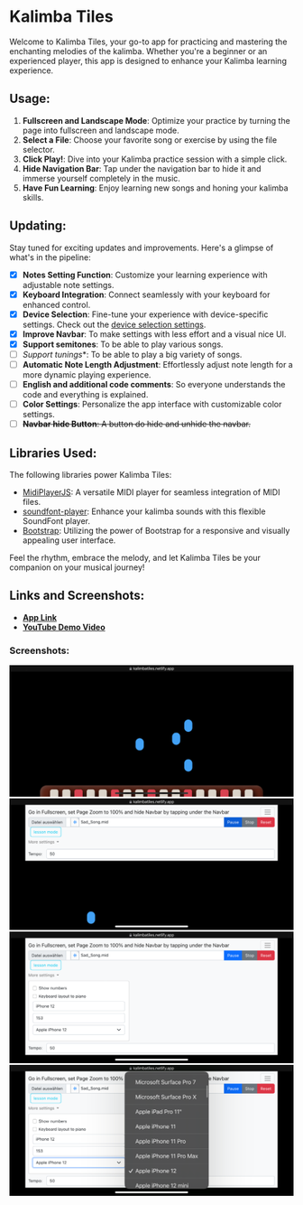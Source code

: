 # Kalimba Tiles

Welcome to Kalimba Tiles, your go-to app for practicing and mastering the enchanting melodies of the kalimba. Whether you're a beginner or an experienced player, this app is designed to enhance your Kalimba learning experience.

## Usage:

1. **Fullscreen and Landscape Mode**: Optimize your practice by turning the page into fullscreen and landscape mode.
2. **Select a File**: Choose your favorite song or exercise by using the file selector.
3. **Click Play!**: Dive into your Kalimba practice session with a simple click.
4. **Hide Navigation Bar**: Tap under the navigation bar to hide it and immerse yourself completely in the music.
5. **Have Fun Learning**: Enjoy learning new songs and honing your kalimba skills.

## Updating:

Stay tuned for exciting updates and improvements. Here's a glimpse of what's in the pipeline:

- [x]  **Notes Setting Function**: Customize your learning experience with adjustable note settings.
- [x]  **Keyboard Integration**: Connect seamlessly with your keyboard for enhanced control.
- [x]  **Device Selection**: Fine-tune your experience with device-specific settings. Check out the [device selection settings](https://yesviz.com/viewport/).
- [x]  **Improve Navbar**: To make settings with less effort and a visual nice UI.
- [x]  **Support semitones**: To be able to play various songs.
- [ ]  *Support tunings**: To be able to play a big variety of songs.
- [ ]  **Automatic Note Length Adjustment**: Effortlessly adjust note length for a more dynamic playing experience.
- [ ]  **English and additional code comments**: So everyone understands the code and everything is explained.
- [ ]  **Color Settings**: Personalize the app interface with customizable color settings.
- [ ]  ~~**Navbar hide Button**: A button do hide and unhide the navbar.~~

## Libraries Used:

The following libraries power Kalimba Tiles:

- [MidiPlayerJS](https://github.com/grimmdude/MidiPlayerJS): A versatile MIDI player for seamless integration of MIDI files.
- [soundfont-player](https://github.com/danigb/soundfont-player): Enhance your kalimba sounds with this flexible SoundFont player.
- [Bootstrap](https://getbootstrap.com/): Utilizing the power of Bootstrap for a responsive and visually appealing user interface.

Feel the rhythm, embrace the melody, and let Kalimba Tiles be your companion on your musical journey!

## Links and Screenshots:

- [**App Link**](https://kalimbatiles.netlify.app/)
- [**YouTube Demo Video**](https://www.youtube.com/watch?v=q6G1YihTOLI&ab_channel=KeyKalimba)

### Screenshots:
![Play](screenshots/play.png)
![Settings](screenshots/settings.png)
![More Settings](screenshots/more_settings.png)
![Device List](screenshots/device_list.png)
